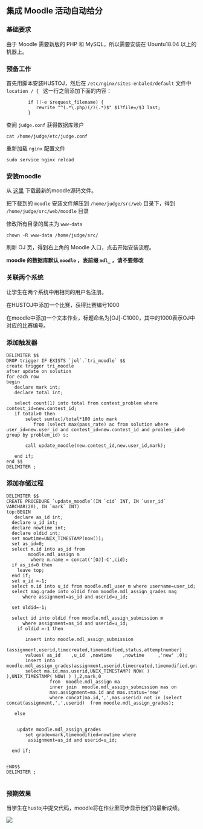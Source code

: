 ## 集成 Moodle 活动自动给分

### 基础要求

由于 Moodle 需要新版的 PHP 和 MySQL，所以需要安装在 Ubuntu18.04 以上的机器上。

### 预备工作

首先用脚本安装HUSTOJ，然后在 `/etc/nginx/sites-enbaled/default` 文件中 `location / { ` 这一行之前添加下面的内容：

```nginx
        if (!-e $request_filename) {
           rewrite "^(.*\.php)(/)(.*)$" $1?file=/$3 last;
        }

```

查阅 `judge.conf` 获得数据库账户

```
cat /home/judge/etc/judge.conf
```


重新加载 `nginx` 配置文件

```
sudo service nginx reload
```

### 安装moodle

从 [这里](https://download.moodle.org/releases/latest/) 下载最新的moodle源码文件。

把下载到的 `moodle` 安装文件解压到 `/home/judge/src/web` 目录下，得到 `/home/judge/src/web/moodle` 目录

修改所有目录的属主为 `www-data`

```
chown -R www-data /home/judge/src/
```

刷新 OJ 页，得到右上角的 Moodle 入口，点击开始安装流程。

**moodle 的数据库默认 `moodle` ，表前缀 `mdl_` ，请不要修改**


### 关联两个系统

让学生在两个系统中用相同的用户名注册。



在HUSTOJ中添加一个比赛，获得比赛编号1000


在moodle中添加一个文本作业，标题命名为[OJ]-C1000，其中的1000表示OJ中对应的比赛编号。

### 添加触发器

``` 
DELIMITER $$
DROP trigger IF EXISTS `jol`.`tri_moodle` $$
create trigger tri_moodle
after update on solution
for each row
begin
   declare mark int;
   declare total int;
  
   select count(1) into total from contest_problem where contest_id=new.contest_id;
   if total>0 then
       select sum(ac)/total*100 into mark
          from (select max(pass_rate) ac from solution where user_id=new.user_id and contest_id=new.contest_id and problem_id>0 group by problem_id) s;
     
       call update_moodle(new.contest_id,new.user_id,mark);
       
   end if;
end $$
DELIMITER ;
```

### 添加存储过程

```
DELIMITER $$
CREATE PROCEDURE `update_moodle`(IN `cid` INT, IN `user_id` VARCHAR(20), IN `mark` INT)
top:BEGIN
   declare as_id int;
  declare u_id int;
  declare nowtime int;
  declare oldid int;
  set nowtime=UNIX_TIMESTAMP(now());
  set as_id=0;
  select m.id into as_id from
        moodle.mdl_assign m
         where m.name = concat('[OJ]-C',cid);
  if as_id=0 then
    leave top;
  end if;
  set u_id =-1;
  select m.id into u_id from moodle.mdl_user m where username=user_id;
  select mag.grade into oldid from moodle.mdl_assign_grades mag
      where assignment=as_id and userid=u_id;

  set oldid=-1;

  select id into oldid from moodle.mdl_assign_submission m
      where assignment=as_id and userid=u_id;
    if oldid =-1 then
 
       insert into moodle.mdl_assign_submission
             (assignment,userid,timecreated,timemodified,status,attemptnumber)
       values( as_id    ,u_id  ,nowtime    ,nowtime     ,'new' ,0);
       insert into  moodle.mdl_assign_grades(assignment,userid,timecreated,timemodified,grader,grade,attemptnumber)
       select ma.id,mas.userid,UNIX_TIMESTAMP( NOW( ) ),UNIX_TIMESTAMP( NOW( ) ),2,mark,0
                from  moodle.mdl_assign ma
                inner join  moodle.mdl_assign_submission mas on
                mas.assignment=ma.id and mas.status='new' 
                where concat(ma.id,',',mas.userid) not in (select  concat(assignment,',',userid)  from moodle.mdl_assign_grades);

   else

   
    update moodle.mdl_assign_grades
       set grade=mark,timemodified=nowtime where
        assignment=as_id and userid=u_id;

  end if;

  
END$$
DELIMITER ;
 
```

### 预期效果

当学生在hustoj中提交代码，moodle将在作业里同步显示他们的最新成绩。

![](images/moddle.png)
